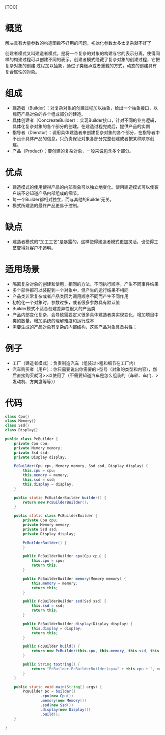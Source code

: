 [TOC]

# 概览

解决具有大量参数的构造函数不好用的问题，初始化参数太多太复杂就不好了

创建者模式又叫建造者模式，是将一个复杂的对象的构建与它的表示分离，使得同样的构建过程可以创建不同的表示。创建者模式隐藏了复杂对象的创建过程，它把复杂对象的创建
过程加以抽象，通过子类继承或者重载的方式，动态的创建具有复合属性的对象。

# 组成
+ 建造者（Builder）：对复杂对象的创建过程加以抽象，给出一个抽象接口，以规范产品对象的各个组成部分的建造。
+ 具体创建者（ConcreateBuilder）：实现Builder接口，针对不同的业务逻辑，具体化复杂对象的各个部分的创建。在建造过程完成后，提供产品的实例
+ 指导者（Dierctor）：调用具体建造者来创建复杂对象的各个部分，在指导者中不设计具体产品的信息，只负责保证对象各部分完整创建或者按某种顺序创建。
+ 产品（Product）：要创建的复杂对象，一般来说包含多个部分。

# 优点
+ 建造模式的使用使得产品的内部表象可以独立地变化。使用建造模式可以使客户端不必知道产品内部组成的细节。
+ 每一个Builder都相对独立，而与其他的Builder无关。
+ 模式所建造的最终产品更易于控制。

# 缺点
+ 建造者模式的"加工工艺"是暴露的，这样使得建造者模式更加灵活，也使得工艺变得对客户不透明。

# 适用场景
+ 隔离复杂对象的创建和使用，相同的方法，不同执行顺序，产生不同事件结果
+ 多个部件都可以装配到一个对象中，但产生的运行结果不相同
+ 产品类非常复杂或者产品类因为调用顺序不同而产生不同作用
+ 初始化一个对象时，参数过多，或者很多参数具有默认值
+ Builder模式不适合创建差异性很大的产品类
+ 产品内部变化复杂，会导致需要定义很多具体建造者类实现变化，增加项目中类的数量，增加系统的理解难度和运行成本
+ 需要生成的产品对象有复杂的内部结构，这些产品对象具备共性；

# 例子
+ 工厂（建造者模式）：负责制造汽车（组装过>程和细节在工厂内）
+ 汽车购买者（用户）：你只需要说出你需要的>型号（对象的类型和内容），然后直接购买就可>>以使用了（不需要知道汽车是怎么组装的（车轮、车门、>发动机、方向盘等等））

# 代码
```java
class Cpu{}
class Memory{}
class Ssd{}
class Display{}

public class PcBuilder {
    private Cpu cpu;
    private Memory memory;
    private Ssd ssd;
    private Display display;

    PcBuilder(Cpu cpu, Memory memory, Ssd ssd, Display display) {
        this.cpu = cpu;
        this.memory = memory;
        this.ssd = ssd;
        this.display = display;
    }

    public static PcBuilderBuilder builder() {
        return new PcBuilderBuilder();
    }

    public static class PcBuilderBuilder {
        private Cpu cpu;
        private Memory memory;
        private Ssd ssd;
        private Display display;

        PcBuilderBuilder() {
        }

        public PcBuilderBuilder cpu(Cpu cpu) {
            this.cpu = cpu;
            return this;
        }

        public PcBuilderBuilder memory(Memory memory) {
            this.memory = memory;
            return this;
        }

        public PcBuilderBuilder ssd(Ssd ssd) {
            this.ssd = ssd;
            return this;
        }

        public PcBuilderBuilder display(Display display) {
            this.display = display;
            return this;
        }

        public PcBuilder build() {
            return new PcBuilder(this.cpu, this.memory, this.ssd, this.display);
        }

        public String toString() {
            return "PcBuilder.PcBuilderBuilder(cpu=" + this.cpu + ", memory=" + this.memory + ", ssd=" + this.ssd + ", display=" + this.display + ")";
        }
    }

    public static void main(String[] args) {
        PcBuilder pc = builder()
                .cpu(new Cpu())
                .memory(new Memory())
                .ssd(new Ssd())
                .display(new Display())
                .build();
    }

}
```